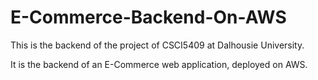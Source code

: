 # E-Commerce-Backend-On-AWS

This is the backend of the project of CSCI5409 at Dalhousie University.

It is the backend of an E-Commerce web application, deployed on AWS.
